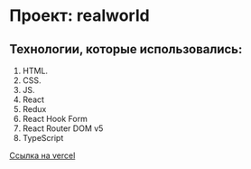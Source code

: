 # Проект: realworld

## Технологии, которые использовались:

1. HTML.
2. CSS.
3. JS.
4. React
5. Redux
6. React Hook Form
7. React Router DOM v5
8. TypeScript

[Ссылка на vercel](https://doom-scroll-neon.vercel.app/articles/)
